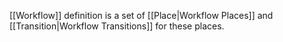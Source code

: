 [[Workflow]] definition is a set of [[Place|Workflow Places]] and [[Transition|Workflow Transitions]] for these places.

